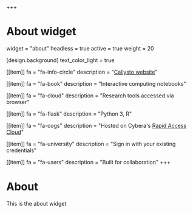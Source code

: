+++
# About widget
widget = "about"
headless = true
active = true
weight = 20

[design.background]
  text_color_light = true

[[item]]
  fa = "fa-info-circle"
  description = "[Callysto website](https://callysto.ca)"

[[item]]
  fa = "fa-book"
  description = "Interactive computing notebooks"

[[item]]
  fa = "fa-cloud"
  description = "Research tools accessed via browser"

[[item]]
  fa = "fa-flask"
  description = "Python 3, R"

[[item]]
  fa = "fa-cogs"
  description = "Hosted on Cybera's [Rapid Access Cloud](https://www.cybera.ca/services/rapid-access-cloud/)"

[[item]]
  fa = "fa-university"
  description = "Sign in with your existing credentials"

[[item]]
  fa = "fa-users"
  description = "Built for collaboration"
+++

# About
This is the about widget
